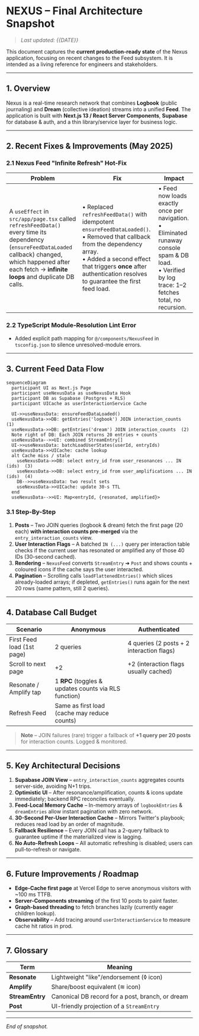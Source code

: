 # NEXUS – Final Architecture Snapshot

> *Last updated: {{DATE}}*

This document captures the **current production-ready state** of the Nexus application, focusing on recent changes to the Feed subsystem.  It is intended as a living reference for engineers and stakeholders.

---

## 1. Overview

Nexus is a real-time research network that combines **Logbook** (public journaling) and **Dream** (collective ideation) streams into a unified **Feed**.  The application is built with **Next.js 13 / React Server Components**, **Supabase** for database & auth, and a thin library/service layer for business logic.

---

## 2. Recent Fixes & Improvements (May 2025)

### 2.1 Nexus Feed "Infinite Refresh" Hot-Fix
| Problem | Fix | Impact |
|---------|-----|--------|
| A `useEffect` in `src/app/page.tsx` called `refreshFeedData()` every time its dependency (`ensureFeedDataLoaded` callback) changed, which happened after each fetch → **infinite loops** and duplicate DB calls. | • Replaced `refreshFeedData()` with idempotent `ensureFeedDataLoaded()`.<br/>• Removed that callback from the dependency array.<br/>• Added a second effect that triggers **once** after authentication resolves to guarantee the first feed load. | • Feed now loads exactly once per navigation.<br/>• Eliminated runaway console spam & DB load.<br/>• Verified by log trace: 1–2 fetches total, no recursion. |

### 2.2 TypeScript Module-Resolution Lint Error
* Added explicit path mapping for `@/components/NexusFeed` in `tsconfig.json` to silence unresolved-module errors.

---

## 3. Current Feed Data Flow

```mermaid
sequenceDiagram
  participant UI as Next.js Page
  participant useNexusData as useNexusData Hook
  participant DB as Supabase (Postgres + RLS)
  participant UICache as userInteractionService Cache

  UI->>useNexusData: ensureFeedDataLoaded()
  useNexusData->>DB: getEntries('logbook') JOIN interaction_counts  (1)
  useNexusData->>DB: getEntries('dream') JOIN interaction_counts  (2)
  Note right of DB: Each JOIN returns 20 entries + counts
  useNexusData-->>UI: combined StreamEntry[]
  UI->>useNexusData: batchLoadUserStates(userId, entryIds)
  useNexusData->>UICache: cache lookup
  alt Cache miss / stale
    useNexusData->>DB: select entry_id from user_resonances ... IN (ids)  (3)
    useNexusData->>DB: select entry_id from user_amplifications ... IN (ids)  (4)
    DB-->>useNexusData: two result sets
    useNexusData->>UICache: update 30-s TTL
  end
  useNexusData-->>UI: Map<entryId, {resonated, amplified}>
```

### 3.1 Step-By-Step
1. **Posts** – Two JOIN queries (logbook & dream) fetch the first page (20 each) **with interaction counts pre-merged** via the `entry_interaction_counts` view.
2. **User Interaction Flags** – A batched `IN (...)` query per interaction table checks if the current user has resonated or amplified any of those 40 IDs (30-second cached).
3. **Rendering** – `NexusFeed` converts `StreamEntry` ➜ `Post` and shows counts + coloured icons if the cache says the user interacted.
4. **Pagination** – Scrolling calls `loadFlattenedEntries()` which slices already-loaded arrays; if depleted, `getEntries()` runs again for the next 20 rows (same pattern, still 2 queries).

---

## 4. Database Call Budget

| Scenario | Anonymous | Authenticated |
|----------|-----------|---------------|
| First Feed load (1st page) | 2 queries | 4 queries (2 posts + 2 interaction flags) |
| Scroll to next page | +2 | +2 (interaction flags usually cached) |
| Resonate / Amplify tap | 1 **RPC** (toggles & updates counts via RLS function) |
| Refresh Feed | Same as first load (cache may reduce counts) |

> **Note** – JOIN failures (rare) trigger a fallback of **+1 query per 20 posts** for interaction counts.  Logged & monitored.

---

## 5. Key Architectural Decisions

1. **Supabase JOIN View**  – `entry_interaction_counts` aggregates counts server-side, avoiding N+1 trips.
2. **Optimistic UI** – After resonance/amplification, counts & icons update immediately; backend RPC reconciles eventually.
3. **Feed-Local Memory Cache** – In-memory arrays of `logbookEntries` & `dreamEntries` allow instant pagination with zero network.
4. **30-Second Per-User Interaction Cache** – Mirrors Twitter's playbook; reduces read load by an order of magnitude.
5. **Fallback Resilience** – Every JOIN call has a 2-query fallback to guarantee uptime if the materialized view is lagging.
6. **No Auto-Refresh Loops** – All automatic refreshing is disabled; users can pull-to-refresh or navigate.

---

## 6. Future Improvements / Roadmap

- **Edge-Cache first page** at Vercel Edge to serve anonymous visitors with ~100 ms TTFB.
- **Server-Components streaming** of the first 10 posts to paint faster.
- **Graph-based threading** to fetch branches lazily (currently eager children lookup).
- **Observability** – Add tracing around `userInteractionService` to measure cache hit ratios in prod.

---

## 7. Glossary

| Term | Meaning |
|------|---------|
| **Resonate** | Lightweight "like"/endorsement (◊ icon) |
| **Amplify** | Share/boost equivalent (≋ icon) |
| **StreamEntry** | Canonical DB record for a post, branch, or dream |
| **Post** | UI-friendly projection of a `StreamEntry` |

---

*End of snapshot.* 